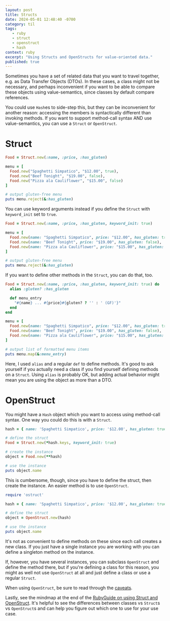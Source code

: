 ```yaml
---
layout: post
title: Structs
date: 2024-05-01 12:48:40 -0700
category: til
tags: 
   - ruby
   - struct
   - openstruct
   - hash
context: ruby
excerpt: "Using Structs and OpenStructs for value-oriented data."
published: true
---
```


Sometimes you have a set of related data that you want to travel together, e.g.
as Data Transfer Objects (DTOs). In these cases, a class might not be necessary,
and perhaps inconvenient if you want to be able to compare these objects using
value-semantics, since classes by default compare references.

You could use `Hash`es to side-step this, but they can be inconvenient for
another reason: accessing the members is syntactically different than invoking
methods. If you want to support method-call syntax AND use value-semantics, you
can use a `Struct` or `OpenStruct`.

# Struct

```ruby
Food = Struct.new(:name, :price, :has_gluten)

menu = [
  Food.new("Spaghetti Simpatico", "$12.00", true),
  Food.new("Beef Tonight", "$19.00", false),
  Food.new("Pizza ala Cauliflower", "$15.00", false)
]

# output gluten-free menu
puts menu.reject(&:has_gluten)
```

You can use keyword arguments instead if you define the `Struct` with `keyword_init` set to `true`.

```ruby
Food = Struct.new(:name, :price, :has_gluten, keyword_init: true)

menu = [
  Food.new(name: "Spaghetti Simpatico", price: "$12.00", has_gluten: true),
  Food.new(name: "Beef Tonight", price: "$19.00", has_gluten: false),
  Food.new(name: "Pizza ala Cauliflower", price: "$15.00", has_gluten: false)
]

# output gluten-free menu
puts menu.reject(&:has_gluten)
```

If you want to define other methods in the `Struct`, you can do that, too.

```ruby
Food = Struct.new(:name, :price, :has_gluten, keyword_init: true) do
  alias :gluten? :has_gluten

  def menu_entry
    "#{name} ... #{price}#{gluten? ? '' : ' (GF)'}"
  end
end

menu = [
  Food.new(name: "Spaghetti Simpatico", price: "$12.00", has_gluten: true),
  Food.new(name: "Beef Tonight", price: "$19.00", has_gluten: false),
  Food.new(name: "Pizza ala Cauliflower", price: "$15.00", has_gluten: false)
]

# output list of formatted menu items
puts menu.map(&:menu_entry)
```

Here, I used `alias` and a regular `def` to define methods. It's good to ask
yourself if you actually need a class if you find yourself defining methods on a
`Struct`. Using `alias` is probably OK, but adding actual behavior might mean
you are using the object as more than a DTO.

# OpenStruct

You might have a `Hash` object which you want to access using method-call
syntax. One way you could do this is with a `Struct`.

```ruby
hash = { name: 'Spaghetti Simpatico', price: '$12.00', has_gluten: true }

# define the struct
Food = Struct.new(*hash.keys, keyword_init: true)

# create the instance
object = Food.new(**hash)

# use the instance
puts object.name
```

This is cumbersome, though, since you have to define the struct, then create the
instance. An easier method is to use `OpenStruct`.

```ruby
require 'ostruct'

hash = { name: 'Spaghetti Simpatico', price: '$12.00', has_gluten: true }

# define the struct
object = OpenStruct.new(hash)

# use the instance
puts object.name
```

It's not as convenient to define methods on these since each call creates a new
class. If you just have a single instance you are working with you can define a
singleton method on the instance.

If, however, you have several instances, you can subclass `OpenStruct` and
define the method there, but if you're defining a class for this reason, you
might as well not use `OpenStruct` at all and just define a class or use a
regular `Struct`.

When using `OpenStruct`, be sure to read through the
[caveats](https://rubydoc.info/stdlib/ostruct/OpenStruct).

Lastly, see the mindmap at the end of the
[RubyGuide on using Struct and OpenStruct](https://www.rubyguides.com/2017/06/ruby-struct-and-openstruct/).
It's helpful to see the differences between classes vs `Struct`s vs
`OpenStruct`s and can help you figure out which one to use for your use case.
